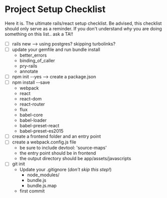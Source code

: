 # Project Setup Checklist
Here it is. The ultimate rails/react setup checklist. Be advised, this checklist should only serve as a reminder. If you don't understand _why_ you are doing something on this list.. ask a TA!!

* [ ] rails new --> using postgres? skipping turbolinks?
* [ ] update your gemfile and run bundle install
  * better_errors
  * binding_of_caller
  * pry-rails
  * annotate
* [ ] npm init --yes --> create a package.json
* [ ] npm install --save
  * webpack
  * react
  * react-dom
  * react-router
  * flux
  * babel-core
  * babel-loader
  * babel-preset-react
  * babel-preset-es2015
* [ ] create a frontend folder and an entry point
* [ ] create a webpack.config.js file
  * be sure to include devtool: 'source-maps'
  * the entry point should be in frontend
  * the output directory should be app/assets/javascripts
* [ ] git init
  * Update your .gitignore (_don't skip this step!_)
    * node_modules/
    * bundle.js
    * bundle.js.map
  * first commit
